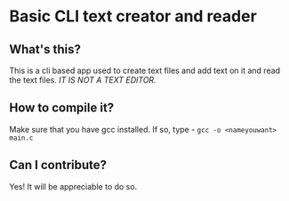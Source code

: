 # Basic CLI text creator and reader

## What's this?
This is a cli based app used to create text files and add text on it and read the text files. *IT IS NOT A TEXT EDITOR.*

## How to compile it?
Make sure that you have gcc installed. If so, type -
```gcc -o <nameyouwant> main.c```

## Can I contribute?
Yes! It will be appreciable to do so.